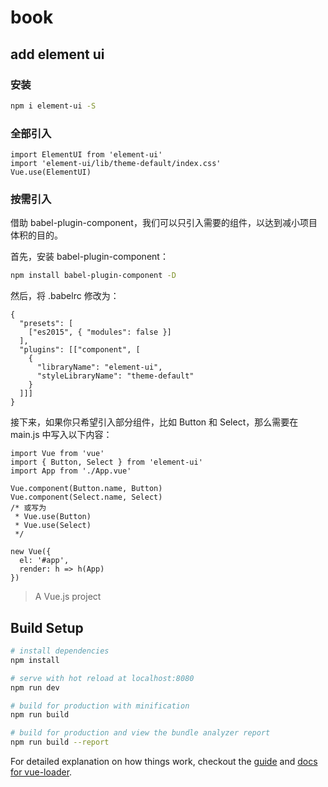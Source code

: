 # book

## add element ui

### 安装

``` bash
npm i element-ui -S
```

### 全部引入

```
import ElementUI from 'element-ui'
import 'element-ui/lib/theme-default/index.css'
Vue.use(ElementUI)
```
### 按需引入

借助 babel-plugin-component，我们可以只引入需要的组件，以达到减小项目体积的目的。

首先，安装 babel-plugin-component：
``` bash
npm install babel-plugin-component -D
```
然后，将 .babelrc 修改为：
```
{
  "presets": [
    ["es2015", { "modules": false }]
  ],
  "plugins": [["component", [
    {
      "libraryName": "element-ui",
      "styleLibraryName": "theme-default"
    }
  ]]]
}
```
接下来，如果你只希望引入部分组件，比如 Button 和 Select，那么需要在 main.js 中写入以下内容：
```
import Vue from 'vue'
import { Button, Select } from 'element-ui'
import App from './App.vue'

Vue.component(Button.name, Button)
Vue.component(Select.name, Select)
/* 或写为
 * Vue.use(Button)
 * Vue.use(Select)
 */

new Vue({
  el: '#app',
  render: h => h(App)
})
```



> A Vue.js project

## Build Setup

``` bash
# install dependencies
npm install

# serve with hot reload at localhost:8080
npm run dev

# build for production with minification
npm run build

# build for production and view the bundle analyzer report
npm run build --report
```

For detailed explanation on how things work, checkout the [guide](http://vuejs-templates.github.io/webpack/) and [docs for vue-loader](http://vuejs.github.io/vue-loader).
